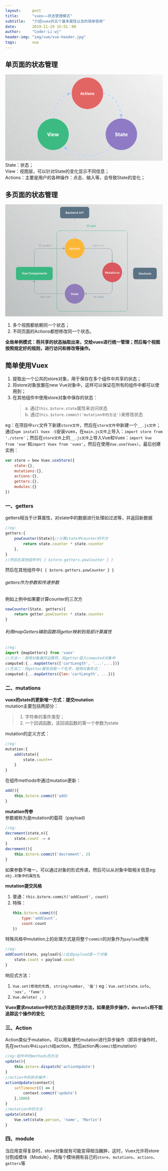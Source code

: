 ```yaml
---
layout:     post
title:      "vuex——状态管理模式"
subtitle:   "介绍vuex的五个基本属性以及的简单使用"
date:       2019-11-29 15:51：00
author:     "Coder-Li-wj"
header-img: "img/vue/vue-header.jpg"
tags:       vue
---  
```


## 单页面的状态管理  
![单页面状态管理](/img/vue/single-page.jpg)
State：状态；  
View：视图层，可以针对State的变化显示不同信息；  
Actions：主要是用户的各种操作：点击、输入等，会导致State的变化；  

## 多页面的状态管理  
![多页面状态管理](/img/vue/more-page.jpg)  
1. 多个视图都依赖同一个状态；  
2. 不同页面的Actions都想修改同一个状态。  

**全局单例模式：将共享的状态抽取出来，交给vuex进行统一管理；然后每个视图按照规定好的规则，进行访问和修改等操作。**  

## 简单使用Vuex  
1. 提取出一个公共的store对象，用于保存在多个组件中共享的状态；  
2. 将store对象放置在new Vue对象中，这样可以保证在所有的组件中都可以使用到；  
3. 在其他组件中使用store对象中保存的状态：
   >a. 通过`this.$store.state`属性来访问状态  
   >b. 通过`this.$store.commit('mutation中的方法')`来修改状态  

eg：在项目中`src`文件下新建`store文件`，然后在`store文件`中新建一个`__.js文件`；通过`npm install Vuex -S`安装vuex，在`main.js文件`上导入：`import store from './store'`；然后在`store文件`上的`__.js文件`上导入Vue和Vuex：`import Vue from 'vue'`和`import Vuex from 'vuex'`，然后在使用`Vue.use(Vuex)`，最后创建实例：
```javascript
var store = bew Vuex.useStore({
    state:{},
    mutations:{},
    actions:{},
    getters:{},
    modules:{}
})
```  

### 一、getters  
getters相当于计算属性，对state中的数据进行处理如过滤等，并返回新数据  
```javascript
//eg:
getters:{
    powCounter(State){//计算state中counter的平方
        return state.counter * state.counter
    },
}
//然后在其他组件中{ { $store.getters.powCounter } }
```
然后在其他组件中`{ { $store.getters.powCounter } }`  


###### getters作为参数和传递参数  
例如上例中如果要计算counter的三次方  
```javascript
newCounter(State, getters){
    return getter.powCounter * state.counter
}
```  

###### 利用mapGetters辅助函数将getter映射到局部计算属性  
```javascript
//eg:
import {mapGetters} from 'vuex'
//方法一：使用对象展开运算符，将getter混入computed对象中  
computed:{...mapGetters(['cartLength', '...',...])}
//方法二：将getter属性另取一个名字，使用对象形式：
computed:{...mapGetters({len:'cartLength', ...})}
```  

### 二、mutations  

**vuex的state的更新唯一方式：提交mutation**   
mutation主要包括两部分：
>1. 字符串的事件类型；
>2. 一个回调函数，该回调函数的第一个参数为state  

mutation的定义方式：
```javascript
//eg:
mutation:{
    add(state){
        state.count++
    }
}
```  
在组件methods中通过mutation更新：
```javascript
add(){
    this.$store.commit('add)
}
```  
**mutation传参**  
参数被称为是mutation的载荷（payload)  
```javascript
//eg:
decrement(state,n){
    state.count -= n
}
decrement(){
    this.$store.commit('decrement', 2)
}
```
如果参数不唯一，可以通过对象的形式传递，然后可以从对象中取相关信息eg:  `obj.对象中的属性名`  

**mutation提交风格**  
1. 普通：`this.$store.commit('addCount', count)`  
2. 特殊：  
   ```javascript
   this.$store.commit({
       type:'addCount',
       count:count
   })
   ```  

特殊风格中mutation上的处理方式是将整个`commit`的对象作为`payload`使用
```javascript
//eg:
addCount(state, payload){//此处payload是一个对象
    state.count = payload.count
}
```  
响应式方法：  
1. `Vue.set(修改的东西, string/number, '值')`
   eg：`Vue.set(state.info, 'sex', 'fame')`
2. `Vue.delete( , )`  

**Vuex要求mutation中的方法必须是同步方法，如果是异步操作，`devtools`将不能追踪这个操作的变化**  

### 三、Action  
Action类似于mutation，可以用来替代mutation进行异步操作（即异步操作时，先在`methods`中`dispatch`给action，然后action再`commit`给mutation）  
```javascript
//eg:组件中的methods的方法
update(){
    this.$store.dispatch('actionUpdate')
}
//action中的异步操作：
actionUpdate(context){
    setTimeout(() => {
        context.commit('update')
    },1000)
}
//mutation中的方法：
update(state){
    Vue.set(state.person, 'name', 'Martin')
}
```  

### 四、module  
当应用变得复杂时，store对象就有可能变得相当臃肿，这时，Vuex允许将store分割成模块（Module），而每个模块拥有自己的`store`、`mutations`、`actions`、`getters`等